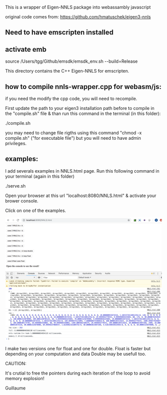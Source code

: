 This is a wrapper of Eigen-NNLS package into webassambly javascript

original code comes from: https://github.com/hmatuschek/eigen3-nnls

## Need to have emscripten installed

## activate emb
source /Users/tgg/Github/emsdk/emsdk_env.sh --build=Release

This directory contains the C++ Eigen-NNLS for emscripten.

## how to compile nnls-wrapper.cpp for webasm/js:
if you need the modify the cpp code, you will need to recompile.

First update the path to your eigen3 installation path before to compile in the "compile.sh" file & than run this command in the terminal (in this folder):

./compile.sh

you may need to change file rigths using this command "chmod -x compile.sh" ("for executable file") but you will need to have admin privileges.

## examples:
I add severals examples in NNLS.html page. Run this following command in your terminal (again in this folder) 

./serve.sh

Open your browser at this url "localhost:8080/NNLS.html" & activate your brower console. 

Click on one of the examples.

![Screenshot](image.png)


I make two versions one for float and one for double. Float is faster but depending on your computation and data Double may be usefull too.

CAUTION:

It's crutial to free the pointers during each iteration of the loop to avoid memory explosion!

Guillaume
